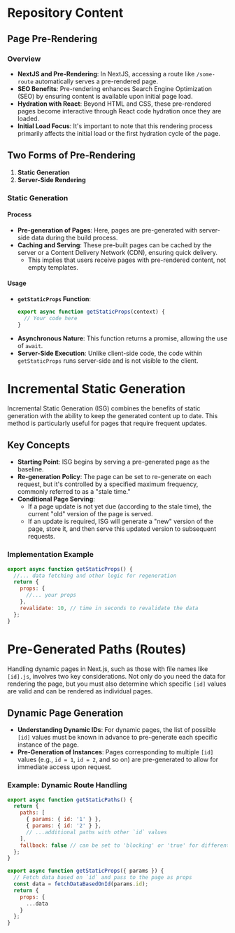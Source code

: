 # Repository Content

## Page Pre-Rendering

### Overview

- **NextJS and Pre-Rendering**: In NextJS, accessing a route like `/some-route` automatically serves a pre-rendered page.
- **SEO Benefits**: Pre-rendering enhances Search Engine Optimization (SEO) by ensuring content is available upon initial page load.
- **Hydration with React**: Beyond HTML and CSS, these pre-rendered pages become interactive through React code hydration once they are loaded.
- **Initial Load Focus**: It's important to note that this rendering process primarily affects the initial load or the first hydration cycle of the page.

## Two Forms of Pre-Rendering

1. **Static Generation**
2. **Server-Side Rendering**

### Static Generation

#### Process

- **Pre-generation of Pages**: Here, pages are pre-generated with server-side data during the build process.
- **Caching and Serving**: These pre-built pages can be cached by the server or a Content Delivery Network (CDN), ensuring quick delivery.
  - This implies that users receive pages with pre-rendered content, not empty templates.

#### Usage

- **`getStaticProps` Function**:
  ```javascript
  export async function getStaticProps(context) {
    // Your code here
  }
  ```
- **Asynchronous Nature**: This function returns a promise, allowing the use of `await`.
- **Server-Side Execution**: Unlike client-side code, the code within `getStaticProps` runs server-side and is not visible to the client.

# Incremental Static Generation

Incremental Static Generation (ISG) combines the benefits of static generation with the ability to keep the generated content up to date. This method is particularly useful for pages that require frequent updates.

## Key Concepts

- **Starting Point**: ISG begins by serving a pre-generated page as the baseline.
- **Re-generation Policy**: The page can be set to re-generate on each request, but it's controlled by a specified maximum frequency, commonly referred to as a "stale time."
- **Conditional Page Serving**:
  - If a page update is not yet due (according to the stale time), the current "old" version of the page is served.
  - If an update is required, ISG will generate a "new" version of the page, store it, and then serve this updated version to subsequent requests.

### Implementation Example

```javascript
export async function getStaticProps() {
  //... data fetching and other logic for regeneration
  return {
    props: {
      //... your props
    },
    revalidate: 10, // time in seconds to revalidate the data
  };
}
```

# Pre-Generated Paths (Routes)

Handling dynamic pages in Next.js, such as those with file names like `[id].js`, involves two key considerations. Not only do you need the data for rendering the page, but you must also determine which specific `[id]` values are valid and can be rendered as individual pages.

## Dynamic Page Generation

- **Understanding Dynamic IDs**: For dynamic pages, the list of possible `[id]` values must be known in advance to pre-generate each specific instance of the page.
- **Pre-Generation of Instances**: Pages corresponding to multiple `[id]` values (e.g., `id = 1`, `id = 2`, and so on) are pre-generated to allow for immediate access upon request.

### Example: Dynamic Route Handling

```javascript
export async function getStaticPaths() {
  return {
    paths: [
      { params: { id: '1' } },
      { params: { id: '2' } },
      // ...additional paths with other `id` values
    ],
    fallback: false // can be set to 'blocking' or 'true' for different handling strategies
  };
}

export async function getStaticProps({ params }) {
  // Fetch data based on `id` and pass to the page as props
  const data = fetchDataBasedOnId(params.id);
  return {
    props: {
      ...data
    }
  };
}
```